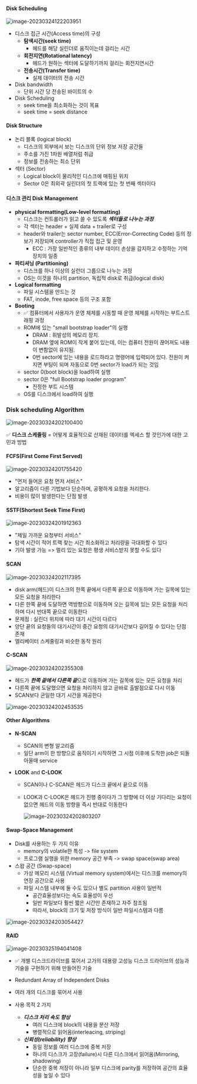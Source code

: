 #### Disk Scheduling

![image-20230324122203951](./assets/image-20230324122203951.png)

- 디스크 접근 시간(Access time)의 구성
  - **탐색시간(seek time)**
    - 헤드를 해당 실린더로 움직이는데 걸리는 시간
  - **회전지연(Rotational latency)**
    - 헤드가 원하는 섹터에 도달하기까지 걸리는 회전지연시간
  - **전송시간(Transfer time)**
    - 실제 데이터의 전송 시간
- Disk bandwidth
  - 단위 시간 당 전송된 바이트의 수
- Disk Scheduling
  - seek time을 최소화하는 것이 목표
  - seek time = seek distance



#### Disk Structure

- 논리 블록 (logical block)
  - 디스크의 외부에서 보는 디스크의 단위 정보 저장 공간들
  - 주소를 가진 1차원 배열처럼 취급
  - 정보를 전송하는 최소 단위
- 섹터 (Sector)
  - Logical block이 물리적인 디스크에 매핑된 위치
  - Sector 0은 최외곽 실린더의 첫 트랙에 있는 첫 번째 섹터이다



#### 디스크 관리 Disk Management

- **physical formatting(Low-level formatting)**
  -  디스크는 컨트롤러가 읽고 쓸 수 있도록 ***섹터들로 나누는 과정***
  - 각 섹터는 header + 실제 data + trailer로 구성
  -  header와 trailer는 sector number, ECC(Error-Correcting Code) 등의 정보가 저장되며 controller가 직접 접근 및 운영
     - ECC : 가장 일반적인 종류의 내부 데이터 손상을 감지하고 수정하는 기억 장치의 일종
- **파티셔닝 (Partitioning)**
  - 디스크를 하나 이상의 실런더 그룹으로 나누는 과정
  -  OS는 이것을 하나의 partition, 독립적 disk로 취급(logical disk)
- **Logical formatting**
  - 파일 시스템을 만드는 것
  - FAT, inode, free space 등의 구조 포함
- **Booting**
  - ✅ 컴퓨터에서 사용자가 운영 체제를 시동할 때 운영 체제를 시작하는 부트스트래핑 과정
  - ROM에 있는 "small bootstrap loader"의 실행
    - DRAM : 휘발성의 메모리 장치.
    - DRAM 옆에 ROM이 작게 붙어 있는데, 이는 컴퓨터 전원이 끊어져도 내용이 변함없이 유지됨.
    - 0번 sector에 있는 내용을 로드하라고 명령어에 입력되어 있다. 전원이 켜지면 부팅이 되며 자동으로 0번 sector가 load가 되는 것임
  - sector 0(boot block)을 load하여 실행
  - sector 0은 "full Bootstrap loader program"
    - 진정한 부트 시스템
  - OS를 디스크에서 load하여 실행



### Disk scheduling Algorithm

![image-20230324202100400](./assets/image-20230324202100400.png)

✅ **디스크 스케줄링** = 어떻게 효율적으로 산재된 데이터를 엑세스 할 것인가에 대한 고민과 방법



#### FCFS(First Come First Served)

![image-20230324201755420](./assets/image-20230324201755420.png)

- "먼저 들어온 요청 먼저 서비스"
- 알고리즘이 다른 기법보다 단순하며, 공평하게 요청을 처리한다.
- 비용이 많이 발생한다는 단점 발생



#### SSTF(Shortest Seek Time First)

![image-20230324201912363](./assets/image-20230324201912363.png)

- "제일 가까운 요청부터 서비스"
- 탐색 시간이 적어 트랙 찾는 시간 최소화하고 처리량을 극대화할 수 있다
- 기아 발생 가능 => 멀리 있는 요청은 평생 서비스받지 못할 수도 있다



#### SCAN

![image-20230324202117395](./assets/image-20230324202117395.png)

- disk arm(헤드)이 디스크의 한쪽 끝에서 다른쪽 끝으로 이동하며 가는 길목에 있는 모든 요청을 처리한다
- 다른 한쪽 끝에 도달하면 역방향으로 이동하며 오는 길목에 있는 모든 요청을 처리하며 다시 반대쪽 끝으로 이동한다
- 문제점 : 실린더 위치에 따라 대기 시간이 다르다
- 양단 끝의 요청들의 대기시간이 중간 요청의 대기시간보다 길어질 수 있다는 단점 존재
- 엘리베이터 스케줄링과 비슷한 동작 원리



#### C-SCAN

![image-20230324202355308](./assets/image-20230324202355308.png)

- 헤드가 ***한쪽 끝에서 다른쪽 끝***으로 이동하며 가는 길목에 있는 모든 요청을 처리
- 다른쪽 끝에 도달했으면 요청을 처리하지 않고 곧바로 출발점으로 다시 이동
- SCAN보다 균일한 대기 시간을 제공한다

![image-20230324202453535](./assets/image-20230324202453535.png)



#### Other Algorithms

- **N-SCAN**

  - SCAN의 변형 알고리즘
  - 일단 arm이 한 방향으로 움직이기 시작하면 그 시점 이후에 도착한 job은 되돌아올때 service

- **LOOK** and **C-LOOK**

  - SCAN이나 C-SCAN은 헤드가 디스크 끝에서 끝으로 이동

  - LOOK과 C-LOOK은 헤드가 진행 중이다가 그 방향에 더 이상 기다리는 요청이 없으면 헤드의 이동 방향을 즉시 반대로 이동한다

    ![image-20230324202803207](./assets/image-20230324202803207.png)



#### Swap-Space Management

- Disk를 사용하는 두 가지 이유
  - memory의 volatile한 특성 -> file system
  - 프로그램 실행을 위한 memory 공간 부족 -> swap space(swap area)
- 스왑 공간 (Swap-space)
  - 가상 메모리 시스템 (Virtual memory system)에서는 디스크를 memory의 연장 공간으로 사용
  - 파일 시스템 내부에 둘 수도 있으나 별도 partition 사용이 일반적
    - 공간효율성보다는 속도 효율성이 우선
    - 일반 파일보다 훨씬 짧은 시간만 존재하고 자주 참조됨
    - 따라서, block의 크기 및 저장 방식이 일반 파일시스템과 다름

![image-20230324203054427](./assets/image-20230324203054427.png)



#### RAID

![image-20230325194041408](../../../../../../AppData/Roaming/Typora/typora-user-images/image-20230325194041408.png)

- ✅ 개별 디스크드라이브를 묶어서 고가의 대용량 고성능 디스크 드라이브의 성능과 기술을 구현하기 위해 만들어진 기술

- Redundant Array of Independent Disks
- 여러 개의 디스크를 묶어서 사용
- 사용 목적 2 가지
  - ***디스크 처리 속도 향상***
    - 여러 디스크에 block의 내용을 분산 저장
    - 병렬적으로 읽어옴(interleacing, striping)
  - ***신뢰성(reliability) 향상***
    - 동일 정보를 여러 디스크에 중복 저장
    - 하나의 디스크가 고장(failure)시 다른 디스크에서 읽어옴(Mirroring, shadowing)
    - 단순한 중복 저장이 아니라 일부 디스크에 parity를 저장하여 공간의 효율성을 높일 수 있다